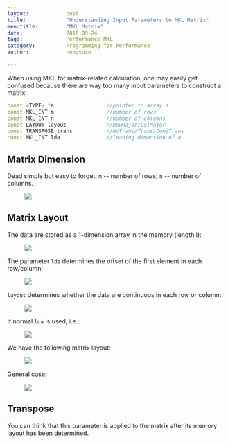 ```yaml
---
layout:            post
title:             "Understanding Input Parameters to MKL Matrix"
menutitle:         "MKL Matrix"
date:              2016-09-24
tags:              Performance MKL
category:          Programming for Performance
author:            hongyuan

---
```


When using MKL for matrix-related calculation, one may easily get confused because there are way too many input parameters to construct a matrix:

```cpp
const <TYPE> *a					//pointer to array a
const MKL_INT m					//number of rows
const MKL_INT n					//number of columns
const LAYOUT layout				//RowMajor/ColMajor
const TRANSPOSE trans			//NoTrans/Trans/ConjTrans
const MKL_INT lda				//leading dimension of a
```

## Matrix Dimension
 
Dead simple but easy to forget: `m` -- number of rows; `n` -- number of columns.
 
<figure>
<img src="{{ site.github.url }}/res/2016-09-24-MKL_Matrix/Matrix-Dimension.png" />
</figure>


## Matrix Layout

The data are stored as a 1-dimension array in the memory (length l):

<figure>
<img src="{{ site.github.url }}/res/2016-09-24-MKL_Matrix/Array.png" />
</figure>

The parameter `lda` determines the offset of the first element in each row/column:

<figure>
<img src="{{ site.github.url }}/res/2016-09-24-MKL_Matrix/lda1.png" />
</figure>

`layout` determines whether the data are continuous in each row or column:
  
<figure>
<img src="{{ site.github.url }}/res/2016-09-24-MKL_Matrix/Row-Col-Major-Arrow.png" />
</figure>

If normal `lda` is used, i.e.:

<figure>
<img src="{{ site.github.url }}/res/2016-09-24-MKL_Matrix/lda2.png" />
</figure>

We have the following matrix layout:

<figure>
<img src="{{ site.github.url }}/res/2016-09-24-MKL_Matrix/Row-Col-Major.png" />
</figure>

General case:

<figure>
<img src="{{ site.github.url }}/res/2016-09-24-MKL_Matrix/Row-Col-Major-Gen.png" />
</figure>

## Transpose

You can think that this parameter is applied to the matrix after its memory layout has been determined.









